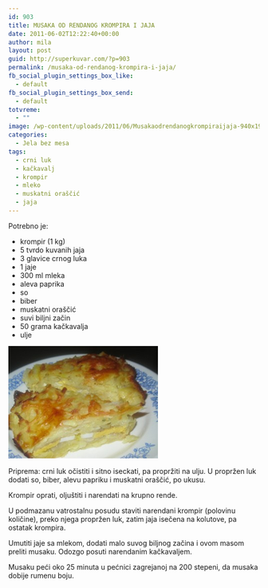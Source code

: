 ```yaml
---
id: 903
title: MUSAKA OD RENDANOG KROMPIRA I JAJA
date: 2011-06-02T12:22:40+00:00
author: mila
layout: post
guid: http://superkuvar.com/?p=903
permalink: /musaka-od-rendanog-krompira-i-jaja/
fb_social_plugin_settings_box_like:
  - default
fb_social_plugin_settings_box_send:
  - default
totvreme:
  - ""
image: /wp-content/uploads/2011/06/Musakaodrendanogkrompiraijaja-940x198.jpg
categories:
  - Jela bez mesa
tags:
  - crni luk
  - kačkavalj
  - krompir
  - mleko
  - muskatni oraščić
  - jaja
---
```

Potrebno je:

  * krompir (1 kg)
  * 5 tvrdo kuvanih jaja
  * 3 glavice crnog luka
  * 1 jaje
  * 300 ml mleka
  * aleva paprika
  * so
  * biber
  * muskatni oraščić
  * suvi biljni začin
  * 50 grama kačkavalja
  * ulje

<img class="alignnone size-medium wp-image-5591" src="/wp-content/uploads/2011/06/Musakaodrendanogkrompiraijaja-300x225.jpg" alt="Musakaodrendanogkrompiraijaja" width="300" height="225" /> 

Priprema: crni luk  očistiti i sitno iseckati, pa  propržiti na ulju. U propržen luk dodati so, biber, alevu papriku i muskatni oraščić, po ukusu.

Krompir oprati, oljuštiti i narendati na krupno rende.

U podmazanu vatrostalnu posudu staviti narendani krompir (polovinu količine), preko njega propržen luk, zatim jaja isečena na kolutove, pa ostatak krompira.

Umutiti jaje sa mlekom, dodati malo suvog biljnog začina i ovom masom preliti musaku. Odozgo posuti narendanim kačkavaljem.

Musaku peći oko 25 minuta u pećnici zagrejanoj na 200 stepeni, da musaka dobije rumenu boju.